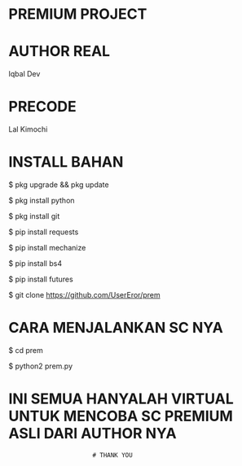 # PREMIUM PROJECT

# AUTHOR REAL

  Iqbal Dev

# PRECODE

 Lal Kimochi

# INSTALL BAHAN

$ pkg upgrade && pkg update

$ pkg install python

$ pkg install git

$ pip install requests

$ pip install mechanize

$ pip install bs4

$ pip install futures

$ git clone https://github.com/UserEror/prem



# CARA MENJALANKAN SC NYA

$ cd prem

$ python2 prem.py






# INI SEMUA HANYALAH VIRTUAL UNTUK MENCOBA SC PREMIUM ASLI DARI AUTHOR NYA




                           # THANK YOU
